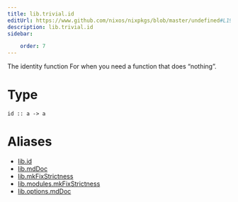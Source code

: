 ```yaml
---
title: lib.trivial.id
editUrl: https://www.github.com/nixos/nixpkgs/blob/master/undefined#L19C5
description: lib.trivial.id
sidebar:

    order: 7
---
```


The identity function
For when you need a function that does “nothing”.

# Type

```
id :: a -> a
```


# Aliases

- [lib.id](/nix-doc-comments/reference/lib/lib-id)
- [lib.mdDoc](/nix-doc-comments/reference/lib/lib-mddoc)
- [lib.mkFixStrictness](/nix-doc-comments/reference/lib/lib-mkfixstrictness)
- [lib.modules.mkFixStrictness](/nix-doc-comments/reference/lib/modules/lib-modules-mkfixstrictness)
- [lib.options.mdDoc](/nix-doc-comments/reference/lib/options/lib-options-mddoc)


